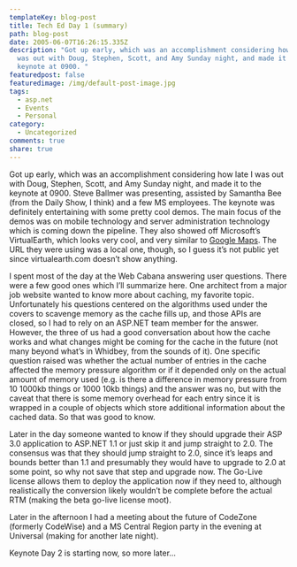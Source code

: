 ```yaml
---
templateKey: blog-post
title: Tech Ed Day 1 (summary)
path: blog-post
date: 2005-06-07T16:26:15.335Z
description: "Got up early, which was an accomplishment considering how late I
  was out with Doug, Stephen, Scott, and Amy Sunday night, and made it to the
  keynote at 0900. "
featuredpost: false
featuredimage: /img/default-post-image.jpg
tags:
  - asp.net
  - Events
  - Personal
category:
  - Uncategorized
comments: true
share: true
---
```

<!--StartFragment-->

Got up early, which was an accomplishment considering how late I was out with Doug, Stephen, Scott, and Amy Sunday night, and made it to the keynote at 0900. Steve Ballmer was presenting, assisted by Samantha Bee (from the Daily Show, I think) and a few MS employees. The keynote was definitely entertaining with some pretty cool demos. The main focus of the demos was on mobile technology and server administration technology which is coming down the pipeline. They also showed off Microsoft’s VirtualEarth, which looks very cool, and very similar to [Google Maps](http://maps.google.com/). The URL they were using was a local one, though, so I guess it’s not public yet since virtualearth.com doesn’t show anything.

I spent most of the day at the Web Cabana answering user questions. There were a few good ones which I’ll summarize here. One architect from a major job website wanted to know more about caching, my favorite topic. Unfortunately his questions centered on the algorithms used under the covers to scavenge memory as the cache fills up, and those APIs are closed, so I had to rely on an ASP.NET team member for the answer. However, the three of us had a good conversation about how the cache works and what changes might be coming for the cache in the future (not many beyond what’s in Whidbey, from the sounds of it). One specific question raised was whether the actual number of entries in the cache affected the memory pressure algorithm or if it depended only on the actual amount of memory used (e.g. is there a difference in memory pressure from 10 1000kb things or 1000 10kb things) and the answer was no, but with the caveat that there is some memory overhead for each entry since it is wrapped in a couple of objects which store additional information about the cached data. So that was good to know.

Later in the day someone wanted to know if they should upgrade their ASP 3.0 application to ASP.NET 1.1 or just skip it and jump straight to 2.0. The consensus was that they should jump straight to 2.0, since it’s leaps and bounds better than 1.1 and presumably they would have to upgrade to 2.0 at some point, so why not save that step and upgrade now. The Go-Live license allows them to deploy the application now if they need to, although realistically the conversion likely wouldn’t be complete before the actual RTM (making the beta go-live license moot).

Later in the afternoon I had a meeting about the future of CodeZone (formerly CodeWise) and a MS Central Region party in the evening at Universal (making for another late night).

Keynote Day 2 is starting now, so more later…

<!--EndFragment-->